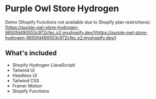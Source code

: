 # Purple Owl Store Hydrogen

Demo (Shopify Functions not available due to Shopify plan restrictions): [https://purple-owl-store-hydrogen-9650fd490553c972cfec.o2.myshopify.dev/](https://purple-owl-store-hydrogen-9650fd490553c972cfec.o2.myshopify.dev/)

## What's included

- Shopify Hydrogen (JavaScript)
- Tailwind UI
- Headless UI
- Tailwind CSS
- Framer Motion
- Shopify Functions
